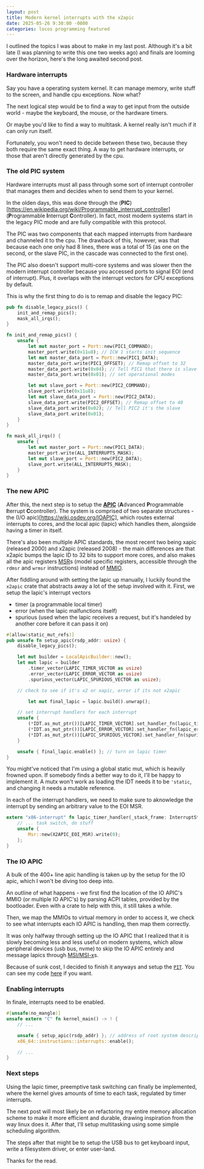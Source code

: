 ```yaml
---
layout: post
title: Modern kernel interrupts with the x2apic
date: 2025-05-26 9:30:00 -0800
categories: locos programming featured
---
```


I outlined the topics I was about to make in my last post. Although it's a bit late (I was planning to write this one two weeks ago) and finals are looming over the horizon, here's the long awaited second post.

### Hardware interrupts

Say you have a operating system kernel. It can manage memory, write stuff to the screen, and handle cpu exceptions. Now what?

The next logical step would be to find a way to get input from the outside world - maybe the keyboard, the mouse, or the hardware timers.

Or maybe you'd like to find a way to multitask. A kernel really isn't much if it can only run itself.

Fortunately, you won't need to decide between these two, because they both require the same exact thing. A way to get hardware interrupts, or those that aren't directly generated by the cpu.

### The old PIC system

Hardware interrupts must all pass through some sort of interrupt controller that manages them and decides when to send them to your kernel. 

In the olden days, this was done through the (**PIC**)[https://en.wikipedia.org/wiki/Programmable_interrupt_controller] (**P**rogrammable **I**nterrupt **C**ontroller). In fact, most modern systems start in the legacy PIC mode and are fully compatible with this protocol. 

The PIC was two components that each mapped interrupts from hardware and channeled it to the cpu. The drawback of this, however, was that because each one only had 8 lines, there was a total of 15 (as one on the second, or the slave PIC, in the cascade was connected to the first one).

The PIC also doesn't support multi-core systems and was slower then the modern interrupt controller because you accessed ports to signal EOI (end of interrupt). Plus, it overlaps with the interrupt vectors for CPU exceptions by default.

This is why the first thing to do is to remap and disable the legacy PIC:

```rs
pub fn disable_legacy_pics() {
    init_and_remap_pics();
    mask_all_irqs();
}

fn init_and_remap_pics() {
    unsafe {
        let mut master_port = Port::new(PIC1_COMMAND);
        master_port.write(0x11u8); // ICW 1 starts init sequence
        let mut master_data_port = Port::new(PIC1_DATA);
        master_data_port.write(PIC1_OFFSET); // Remap offset to 32
        master_data_port.write(0x04); // Tell PIC1 that there is slave PIC
        master_data_port.write(0x01); // set operational modes

        let mut slave_port = Port::new(PIC2_COMMAND);
        slave_port.write(0x11u8);
        let mut slave_data_port = Port::new(PIC2_DATA);
        slave_data_port.write(PIC2_OFFSET); // Remap offset to 40
        slave_data_port.write(0x02); // Tell PIC2 it's the slave
        slave_data_port.write(0x01);
    }
}

fn mask_all_irqs() {
    unsafe {
        let mut master_port = Port::new(PIC1_DATA);
        master_port.write(ALL_INTERRUPTS_MASK);
        let mut slave_port = Port::new(PIC2_DATA);
        slave_port.write(ALL_INTERRUPTS_MASK);
    }
}
```

### The new APIC

After this, the next step is to setup the [**APIC**](https://wiki.osdev.org/APIC) (**A**dvanced **P**rogrammable **I**terrupt **C**controller). The system is comprised of two separate structures - the (I/O apic)[https://wiki.osdev.org/IOAPIC], which routes external interrupts to cores, and the local apic (lapic) which handles them, alongside having a timer in itself.

There's also been multiple APIC standards, the most recent two being xapic (released 2000) and x2apic (released 2008) - the main differences are that x2apic bumps the lapic ID to 32 bits to support more cores, and also makes all the apic registers [MSR](https://wiki.osdev.org/Model_Specific_Registers)s (model specific registers, accessible through the `rdmsr` and `wrmsr` instructions) instead of [MMIO](https://en.wikipedia.org/wiki/Memory-mapped_I/O_and_port-mapped_I/O).

After fiddling around with setting the lapic up manually, I luckily found the `x2apic` crate that abstracts away a lot of the setup involved with it. First, we setup the lapic's interrupt vectors
- timer (a programmable local timer)
- error (when the lapic malfunctions itself)
- spurious (used when the lapic receives a request, but it's handeled by another core before it can pass it on)

```rs
#[allow(static_mut_refs)]
pub unsafe fn setup_apic(rsdp_addr: usize) {
    disable_legacy_pics();

    let mut builder = LocalApicBuilder::new();
    let mut lapic = builder
        .timer_vector(LAPIC_TIMER_VECTOR as usize)
        .error_vector(LAPIC_ERROR_VECTOR as usize)
        .spurious_vector(LAPIC_SPURIOUS_VECTOR as usize);

    // check to see if it's x2 or xapic, error if its not x2apic

        let mut final_lapic = lapic.build().unwrap();

    // set interrupt handlers for each interrupt
    unsafe {
        (*IDT.as_mut_ptr())[LAPIC_TIMER_VECTOR].set_handler_fn(lapic_timer_handler);
        (*IDT.as_mut_ptr())[LAPIC_ERROR_VECTOR].set_handler_fn(lapic_error_handler);
        (*IDT.as_mut_ptr())[LAPIC_SPURIOUS_VECTOR].set_handler_fn(spurious_handler);
    }

    unsafe { final_lapic.enable() }; // turn on lapic timer
}
```

You might've noticed that I'm using a global static mut, which is heavily frowned upon. If somebody finds a better way to do it, I'll be happy to implement it. A mutx won't work as loading the IDT needs it to be `'static`, and changing it needs a mutable reference.

In each of the interrupt handlers, we need to make sure to aknowledge the interrupt by sending an arbitrary value to the EOI MSR.

```rs
extern "x86-interrupt" fn lapic_timer_handler(_stack_frame: InterruptStackFrame) {
    // ... task switch, do stuff
    unsafe {
        Msr::new(X2APIC_EOI_MSR).write(0);
    };
}
```

### The IO APIC

A bulk of the 400+ line apic handling is taken up by the setup for the IO apic, which I won't be diving too deep into. 

An outline of what happens - we first find the location of the IO APIC's MMIO (or multiple IO APIC's) by parsing ACPI tables, provided by the bootloader. Even with a crate to help with this, it still takes a while.

Then, we map the MMIOs to virtual memory in order to access it, we check to see what interrupts each IO APIC is handling, then map them correctly.

It was only halfway through setting up the IO APIC that I realized that it is slowly becoming less and less useful on modern systems, which allow peripheral devices (usb bus, nvme) to skip the IO APIC entirely and message lapics through [MSI/MSI-x](https://en.wikipedia.org/wiki/Message_Signaled_Interrupts)s.

Because of sunk cost, I decided to finish it anyways and setup the [`PIT`](https://wiki.osdev.org/Programmable_Interval_Timer). You can see my code [here](https://github.com/Makonede/locos/blob/781aeb962fb1fd93266ef50e7270f5bd9c0bc892/kernel/src/interrupts/apic.rs) if you want.

### Enabling interrupts

In finale, interrupts need to be enabled.

```rs
#[unsafe(no_mangle)]
unsafe extern "C" fn kernel_main() -> ! {
    // ...

    unsafe { setup_apic(rsdp_addr) }; // address of root system description pointer, points to madt table which points to io apics
    x86_64::instructions::interrupts::enable();

    // ...
}
```

### Next steps

Using the lapic timer, preemptive task switching can finally be implemented, where the kernel gives amounts of time to each task, regulated by timer interrupts.

The next post will most likely be on refactoring my entire memory allocation scheme to make it more efficient and durable, drawing inspiration from the way linux does it. After that, I'll setup multitasking using some simple scheduling algorithm.

The steps after that might be to setup the USB bus to get keyboard input, write a filesystem driver, or enter user-land.

Thanks for the read.